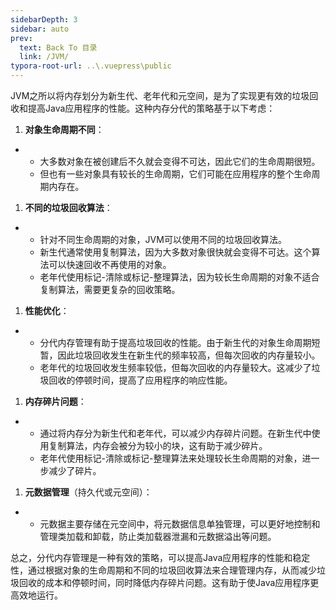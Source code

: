 ```yaml
---
sidebarDepth: 3
sidebar: auto
prev:
  text: Back To 目录
  link: /JVM/
typora-root-url: ..\.vuepress\public
---
```




JVM之所以将内存划分为新生代、老年代和元空间，是为了实现更有效的垃圾回收和提高Java应用程序的性能。这种内存分代的策略基于以下考虑：

1. **对象生命周期不同**：

- - 大多数对象在被创建后不久就会变得不可达，因此它们的生命周期很短。
  - 但也有一些对象具有较长的生命周期，它们可能在应用程序的整个生命周期内存在。

1. **不同的垃圾回收算法**：

- - 针对不同生命周期的对象，JVM可以使用不同的垃圾回收算法。
  - 新生代通常使用复制算法，因为大多数对象很快就会变得不可达。这个算法可以快速回收不再使用的对象。
  - 老年代使用标记-清除或标记-整理算法，因为较长生命周期的对象不适合复制算法，需要更复杂的回收策略。

1. **性能优化**：

- - 分代内存管理有助于提高垃圾回收的性能。由于新生代的对象生命周期短暂，因此垃圾回收发生在新生代的频率较高，但每次回收的内存量较小。
  - 老年代的垃圾回收发生频率较低，但每次回收的内存量较大。这减少了垃圾回收的停顿时间，提高了应用程序的响应性能。

1. **内存碎片问题**：

- - 通过将内存分为新生代和老年代，可以减少内存碎片问题。在新生代中使用复制算法，内存会被分为较小的块，这有助于减少碎片。
  - 老年代使用标记-清除或标记-整理算法来处理较长生命周期的对象，进一步减少了碎片。

1. **元数据管理**（持久代或元空间）：

- - 元数据主要存储在元空间中，将元数据信息单独管理，可以更好地控制和管理类加载和卸载，防止类加载器泄漏和元数据溢出等问题。

总之，分代内存管理是一种有效的策略，可以提高Java应用程序的性能和稳定性，通过根据对象的生命周期和不同的垃圾回收算法来合理管理内存，从而减少垃圾回收的成本和停顿时间，同时降低内存碎片问题。这有助于使Java应用程序更高效地运行。